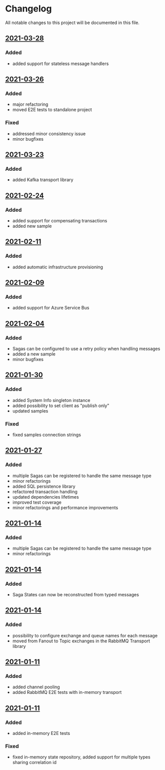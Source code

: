 # Changelog

All notable changes to this project will be documented in this file.

## [2021-03-28]()
### Added
- added support for stateless message handlers

## [2021-03-26](https://github.com/mizrael/OpenSleigh/pull/32)
### Added
- major refactoring
- moved E2E tests to standalone project
### Fixed
- addressed minor consistency issue
- minor bugfixes

## [2021-03-23](https://github.com/mizrael/OpenSleigh/pull/31)
### Added
- added Kafka transport library

## [2021-02-24](https://github.com/mizrael/OpenSleigh/pull/27)
### Added
- added support for compensating transactions
- added new sample

## [2021-02-11](https://github.com/mizrael/OpenSleigh/pull/26)
### Added
- added automatic infrastructure provisioning

## [2021-02-09](https://github.com/mizrael/OpenSleigh/pull/25)
### Added
- added support for Azure Service Bus

## [2021-02-04](https://github.com/mizrael/OpenSleigh/pull/24)
### Added
- Sagas can be configured to use a retry policy when handling messages
- added a new sample
- minor bugfixes

## [2021-01-30](https://github.com/mizrael/OpenSleigh/pull/22)
### Added
- added System Info singleton instance
- added possibility to set client as "publish only"
- updated samples
### Fixed
- fixed samples connection strings

## [2021-01-27](https://github.com/mizrael/OpenSleigh/pull/21)
### Added
- multiple Sagas can be registered to handle the same message type
- minor refactorings
- added SQL persistence library
- refactored transaction handling
- updated dependencies lifetimes
- improved test coverage
- minor refactorings and performance improvements

## [2021-01-14](https://github.com/mizrael/OpenSleigh/pull/17)
### Added
- multiple Sagas can be registered to handle the same message type
- minor refactorings

## [2021-01-14](https://github.com/mizrael/OpenSleigh/pull/16)
### Added
- Saga States can now be reconstructed from typed messages

## [2021-01-14](https://github.com/mizrael/OpenSleigh/pull/15)
### Added
- possibility to configure exchange and queue names for each message
- moved from Fanout to Topic exchanges in the RabbitMQ Transport library

## [2021-01-11](https://github.com/mizrael/OpenSleigh/pull/13)
### Added
- added channel pooling
- added RabbitMQ E2E tests with in-memory transport

## [2021-01-11](https://github.com/mizrael/OpenSleigh/pull/14)
### Added
- added in-memory E2E tests

### Fixed
- fixed in-memory state repository, added support for multiple types sharing correlation id 